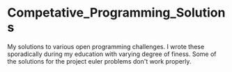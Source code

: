 # Competative_Programming_Solutions
My solutions to various open programming challenges. I wrote these sporadically during my education with varying degree of finess. Some of the solutions for the project euler problems don't work properly.
